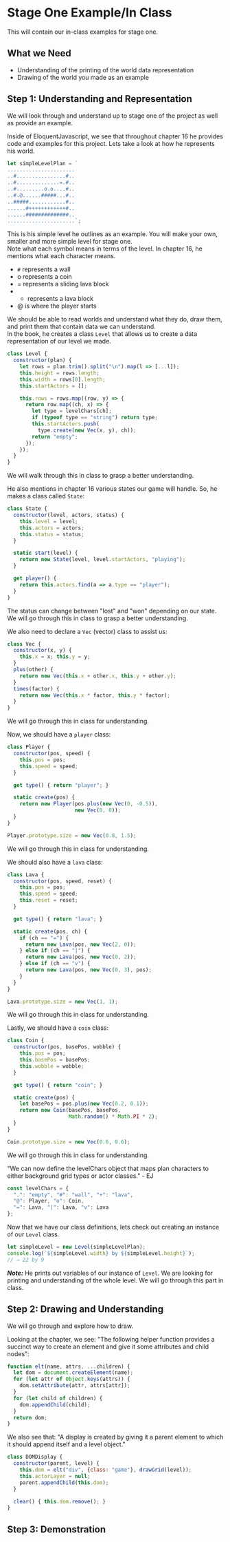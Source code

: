 # Stage One Example/In Class #
This will contain our in-class examples for stage one.
## What we Need ##
* Understanding of the printing of the world data representation  
* Drawing of the world you made as an example  

## Step 1: Understanding and Representation ##  
We will look through and understand up to stage one of the project as well as provide an example.  
  
Inside of EloquentJavascript, we see that throughout chapter 16 he provides code and examples for this project. Lets take a look at how he represents his world.  
```js
let simpleLevelPlan = `
......................
..#................#..
..#..............=.#..
..#.........o.o....#..
..#.@......#####...#..
..#####............#..
......#++++++++++++#..
......##############..
......................`;
```  
This is his simple level he outlines as an example. You will make your own, smaller and more simple level for stage one.  
Note what each symbol means in terms of the level. In chapter 16, he mentions what each character means.  
* `#` represents a wall
* o represents a coin
* = represents a sliding lava block
* + represents a lava block
* @ is where the player starts

We should be able to read worlds and understand what they do, draw them, and print them that contain data we can understand.  
In the book, he creates a class `Level` that allows us to create a data representation of our level we made.
```js
class Level {
  constructor(plan) {
    let rows = plan.trim().split("\n").map(l => [...l]);
    this.height = rows.length;
    this.width = rows[0].length;
    this.startActors = [];

    this.rows = rows.map((row, y) => {
      return row.map((ch, x) => {
        let type = levelChars[ch];
        if (typeof type == "string") return type;
        this.startActors.push(
          type.create(new Vec(x, y), ch));
        return "empty";
      });
    });
  }
}
```
We will walk through this in class to grasp a better understanding.  
  
He also mentions in chapter 16 various states our game will handle. So, he makes a class called `State`:
```js
class State {
  constructor(level, actors, status) {
    this.level = level;
    this.actors = actors;
    this.status = status;
  }

  static start(level) {
    return new State(level, level.startActors, "playing");
  }

  get player() {
    return this.actors.find(a => a.type == "player");
  }
}
```
The status can change between "lost" and "won" depending on our state. We will go through this in class to grasp a better understanding.
  
We also need to declare a `Vec` (vector) class to assist us:
```js
class Vec {
  constructor(x, y) {
    this.x = x; this.y = y;
  }
  plus(other) {
    return new Vec(this.x + other.x, this.y + other.y);
  }
  times(factor) {
    return new Vec(this.x * factor, this.y * factor);
  }
}
```
We will go through this in class for understanding.
  
Now, we should have a `player` class:
```js
class Player {
  constructor(pos, speed) {
    this.pos = pos;
    this.speed = speed;
  }

  get type() { return "player"; }

  static create(pos) {
    return new Player(pos.plus(new Vec(0, -0.5)),
                      new Vec(0, 0));
  }
}

Player.prototype.size = new Vec(0.8, 1.5);
```
We will go through this in class for understanding.
  
We should also have a `lava` class:
```js
class Lava {
  constructor(pos, speed, reset) {
    this.pos = pos;
    this.speed = speed;
    this.reset = reset;
  }

  get type() { return "lava"; }

  static create(pos, ch) {
    if (ch == "=") {
      return new Lava(pos, new Vec(2, 0));
    } else if (ch == "|") {
      return new Lava(pos, new Vec(0, 2));
    } else if (ch == "v") {
      return new Lava(pos, new Vec(0, 3), pos);
    }
  }
}

Lava.prototype.size = new Vec(1, 1);
```
We will go through this in class for understanding.
  
Lastly, we should have a `coin` class:
```js
class Coin {
  constructor(pos, basePos, wobble) {
    this.pos = pos;
    this.basePos = basePos;
    this.wobble = wobble;
  }

  get type() { return "coin"; }

  static create(pos) {
    let basePos = pos.plus(new Vec(0.2, 0.1));
    return new Coin(basePos, basePos,
                    Math.random() * Math.PI * 2);
  }
}

Coin.prototype.size = new Vec(0.6, 0.6);
```
We will go through this in class for understanding.
  
"We can now define the levelChars object that maps plan characters to either background grid types or actor classes." - EJ
```js
const levelChars = {
  ".": "empty", "#": "wall", "+": "lava",
  "@": Player, "o": Coin,
  "=": Lava, "|": Lava, "v": Lava
};
```
  
Now that we have our class definitions, lets check out creating an instance of our `Level` class.
```js
let simpleLevel = new Level(simpleLevelPlan);
console.log(`${simpleLevel.width} by ${simpleLevel.height}`);
// → 22 by 9
```
***Note:*** He prints out variables of our instance of `Level`. We are looking for printing and understanding of the whole level. We will go through this part in class.
  

## Step 2: Drawing and Understanding ##
We will go through and explore how to draw.  
  
Looking at the chapter, we see: "The following helper function provides a succinct way to create an element and give it some attributes and child nodes":
```js
function elt(name, attrs, ...children) {
  let dom = document.createElement(name);
  for (let attr of Object.keys(attrs)) {
    dom.setAttribute(attr, attrs[attr]);
  }
  for (let child of children) {
    dom.appendChild(child);
  }
  return dom;
}
```
  
We also see that: "A display is created by giving it a parent element to which it should append itself and a level object."
```js
class DOMDisplay {
  constructor(parent, level) {
    this.dom = elt("div", {class: "game"}, drawGrid(level));
    this.actorLayer = null;
    parent.appendChild(this.dom);
  }

  clear() { this.dom.remove(); }
}
```
  


## Step 3: Demonstration ##


